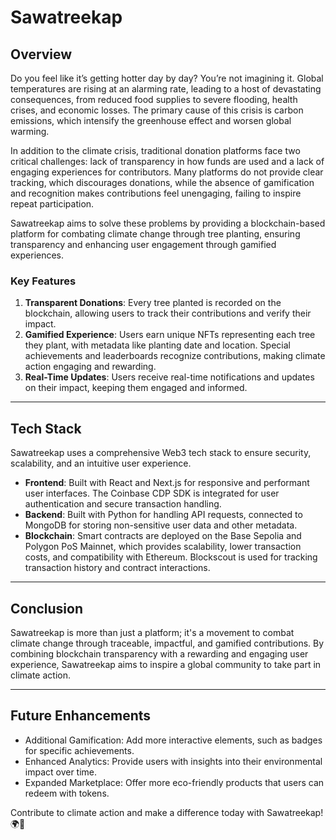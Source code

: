 # Sawatreekap

## Overview

Do you feel like it’s getting hotter day by day? You’re not imagining it. Global temperatures are rising at an alarming rate, leading to a host of devastating consequences, from reduced food supplies to severe flooding, health crises, and economic losses. The primary cause of this crisis is carbon emissions, which intensify the greenhouse effect and worsen global warming.

In addition to the climate crisis, traditional donation platforms face two critical challenges: lack of transparency in how funds are used and a lack of engaging experiences for contributors. Many platforms do not provide clear tracking, which discourages donations, while the absence of gamification and recognition makes contributions feel unengaging, failing to inspire repeat participation.

Sawatreekap aims to solve these problems by providing a blockchain-based platform for combating climate change through tree planting, ensuring transparency and enhancing user engagement through gamified experiences.

### Key Features
1. **Transparent Donations**: Every tree planted is recorded on the blockchain, allowing users to track their contributions and verify their impact.
2. **Gamified Experience**: Users earn unique NFTs representing each tree they plant, with metadata like planting date and location. Special achievements and leaderboards recognize contributions, making climate action engaging and rewarding.
3. **Real-Time Updates**: Users receive real-time notifications and updates on their impact, keeping them engaged and informed.

---

## Tech Stack

Sawatreekap uses a comprehensive Web3 tech stack to ensure security, scalability, and an intuitive user experience.

- **Frontend**: Built with React and Next.js for responsive and performant user interfaces. The Coinbase CDP SDK is integrated for user authentication and secure transaction handling.
- **Backend**: Built with Python for handling API requests, connected to MongoDB for storing non-sensitive user data and other metadata.
- **Blockchain**: Smart contracts are deployed on the Base Sepolia and Polygon PoS Mainnet, which provides scalability, lower transaction costs, and compatibility with Ethereum. Blockscout is used for tracking transaction history and contract interactions.

---

## Conclusion

Sawatreekap is more than just a platform; it's a movement to combat climate change through traceable, impactful, and gamified contributions. By combining blockchain transparency with a rewarding and engaging user experience, Sawatreekap aims to inspire a global community to take part in climate action.

---

## Future Enhancements
- Additional Gamification: Add more interactive elements, such as badges for specific achievements.
- Enhanced Analytics: Provide users with insights into their environmental impact over time.
- Expanded Marketplace: Offer more eco-friendly products that users can redeem with tokens.

Contribute to climate action and make a difference today with Sawatreekap! 🌍🌱
